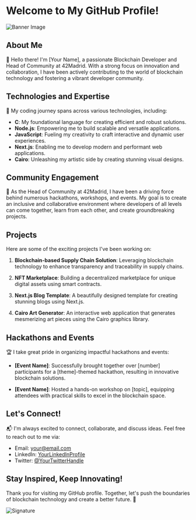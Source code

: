 # Welcome to My GitHub Profile!

![Banner Image](https://example.com/banner-image.png)

## About Me

👋 Hello there! I'm [Your Name], a passionate Blockchain Developer and Head of Community at 42Madrid. With a strong focus on innovation and collaboration, I have been actively contributing to the world of blockchain technology and fostering a vibrant developer community.

## Technologies and Expertise

🚀 My coding journey spans across various technologies, including:

- **C**: My foundational language for creating efficient and robust solutions.
- **Node.js**: Empowering me to build scalable and versatile applications.
- **JavaScript**: Fueling my creativity to craft interactive and dynamic user experiences.
- **Next.js**: Enabling me to develop modern and performant web applications.
- **Cairo**: Unleashing my artistic side by creating stunning visual designs.

## Community Engagement

🤝 As the Head of Community at 42Madrid, I have been a driving force behind numerous hackathons, workshops, and events. My goal is to create an inclusive and collaborative environment where developers of all levels can come together, learn from each other, and create groundbreaking projects.

## Projects

Here are some of the exciting projects I've been working on:

1. **Blockchain-based Supply Chain Solution**: Leveraging blockchain technology to enhance transparency and traceability in supply chains.

2. **NFT Marketplace**: Building a decentralized marketplace for unique digital assets using smart contracts.

3. **Next.js Blog Template**: A beautifully designed template for creating stunning blogs using Next.js.

4. **Cairo Art Generator**: An interactive web application that generates mesmerizing art pieces using the Cairo graphics library.

## Hackathons and Events

🏆 I take great pride in organizing impactful hackathons and events:

- **[Event Name]**: Successfully brought together over [number] participants for a [theme]-themed hackathon, resulting in innovative blockchain solutions.

- **[Event Name]**: Hosted a hands-on workshop on [topic], equipping attendees with practical skills to excel in the blockchain space.

## Let's Connect!

📬 I'm always excited to connect, collaborate, and discuss ideas. Feel free to reach out to me via:

- Email: [your@email.com](mailto:your@email.com)
- LinkedIn: [YourLinkedInProfile](https://www.linkedin.com/in/yourprofile)
- Twitter: [@YourTwitterHandle](https://twitter.com/yourtwitterhandle)

## Stay Inspired, Keep Innovating!

Thank you for visiting my GitHub profile. Together, let's push the boundaries of blockchain technology and create a better future. 🌟

![Signature](https://example.com/signature-image.png)
